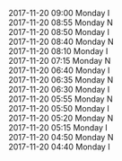 2017-11-20 09:00 Monday  I  
2017-11-20 08:55 Monday  N  
2017-11-20 08:50 Monday  I  
2017-11-20 08:40 Monday  N  
2017-11-20 08:10 Monday  I  
2017-11-20 07:15 Monday  N  
2017-11-20 06:40 Monday  I  
2017-11-20 06:35 Monday  N  
2017-11-20 06:30 Monday  I  
2017-11-20 05:55 Monday  N  
2017-11-20 05:50 Monday  I  
2017-11-20 05:20 Monday  N  
2017-11-20 05:15 Monday  I  
2017-11-20 04:50 Monday  N  
2017-11-20 04:40 Monday  I  
